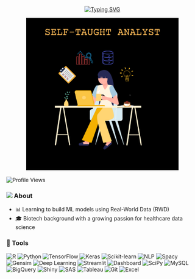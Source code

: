 <p align="center">
  <a href="https://git.io/typing-svg">
    <img src="https://readme-typing-svg.demolab.com?font=Exo+2&pause=1000&color=0EF783&center=true&vCenter=true&width=435&lines=Hi!+I'm+Riya+Bhandari;On+a+Journey+from+BioTech+to+Data+Science;Learning+through+New+Explorations" alt="Typing SVG" />
  </a>
</p>

<p align="center">
  <img src="banner.png" width="400" alt="My Banner">
</p>

![Profile Views](https://komarev.com/ghpvc/?username=riyabhandari07&color=0EF783)

### <img src="https://img.icons8.com/ios/50/000000/person-female.png" width="20"/> About 

- 📊 Learning to build ML models using Real-World Data (RWD) 
- 🎓 Biotech background with a growing passion for healthcare data science  

### 🚀 Tools

![R](https://img.shields.io/badge/R-276DC3?style=for-the-badge&logo=r&logoColor=white)
![Python](https://img.shields.io/badge/Python-3776AB?style=for-the-badge&logo=python&logoColor=white)
![TensorFlow](https://img.shields.io/badge/TensorFlow-FF6F00?style=for-the-badge&logo=tensorflow&logoColor=white)
![Keras](https://img.shields.io/badge/Keras-D00000?style=for-the-badge&logo=keras&logoColor=white)
![Scikit-learn](https://img.shields.io/badge/Scikit--learn-F7931E?style=for-the-badge&logo=scikit-learn&logoColor=white)
![NLP](https://img.shields.io/badge/NLP-6F42C1?style=for-the-badge&logo=chatgpt&logoColor=white)
![Spacy](https://img.shields.io/badge/spaCy-3.8.7-brightgreen?style=for-the-badge&logo=spacy&logoColor=white)
![Gensim](https://img.shields.io/badge/Gensim-1E90FF?style=for-the-badge&logo=python&logoColor=white)
![Deep Learning](https://img.shields.io/badge/Deep%20Learning-FF6F61?style=for-the-badge&logo=brain&logoColor=white)
![Streamlit](https://img.shields.io/badge/Streamlit-FF4B4B?style=for-the-badge&logo=streamlit&logoColor=white)
![Dashboard](https://img.shields.io/badge/Dashboard-007ACC?style=for-the-badge&logo=tableau&logoColor=white)
![SciPy](https://img.shields.io/badge/SciPy-8CAAE6?style=for-the-badge&logo=python&logoColor=white)
![MySQL](https://img.shields.io/badge/MySQL-005C84?style=for-the-badge&logo=mysql&logoColor=white)
![BigQuery](https://img.shields.io/badge/BigQuery-4285F4?style=for-the-badge&logo=googlebigquery&logoColor=white)
![Shiny](https://img.shields.io/badge/Shiny-RStudio-blue?style=for-the-badge&logo=r&logoColor=white)
![SAS](https://img.shields.io/badge/SAS-0278AA?style=for-the-badge&logo=sas&logoColor=white)
![Tableau](https://img.shields.io/badge/Tableau-E97627?style=for-the-badge&logo=tableau&logoColor=white)
![Git](https://img.shields.io/badge/Git-F05032?style=for-the-badge&logo=git&logoColor=white)
![Excel](https://img.shields.io/badge/Excel-217346?style=for-the-badge&logo=microsoft-excel&logoColor=white)







